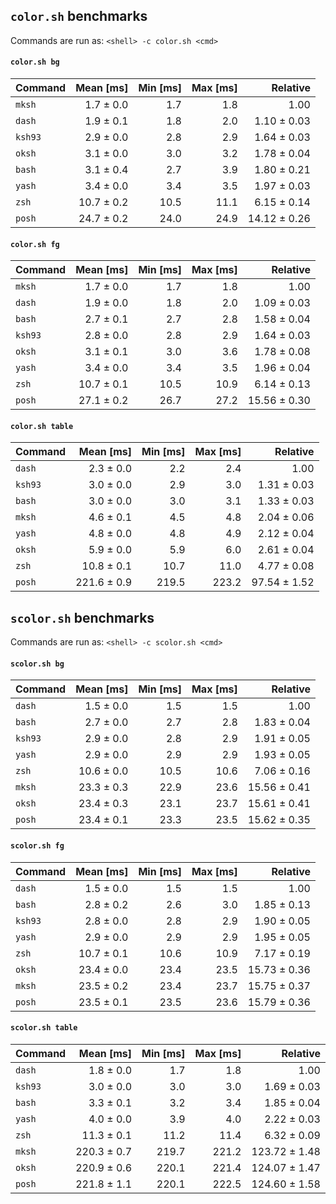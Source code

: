 ## `color.sh` benchmarks

Commands are run as: `<shell> -c color.sh <cmd>`

#### `color.sh bg`

| Command |  Mean [ms] | Min [ms] | Max [ms] |     Relative |
| :------ | ---------: | -------: | -------: | -----------: |
| `mksh`  |  1.7 ± 0.0 |      1.7 |      1.8 |         1.00 |
| `dash`  |  1.9 ± 0.1 |      1.8 |      2.0 |  1.10 ± 0.03 |
| `ksh93` |  2.9 ± 0.0 |      2.8 |      2.9 |  1.64 ± 0.03 |
| `oksh`  |  3.1 ± 0.0 |      3.0 |      3.2 |  1.78 ± 0.04 |
| `bash`  |  3.1 ± 0.4 |      2.7 |      3.9 |  1.80 ± 0.21 |
| `yash`  |  3.4 ± 0.0 |      3.4 |      3.5 |  1.97 ± 0.03 |
| `zsh`   | 10.7 ± 0.2 |     10.5 |     11.1 |  6.15 ± 0.14 |
| `posh`  | 24.7 ± 0.2 |     24.0 |     24.9 | 14.12 ± 0.26 |

#### `color.sh fg`

| Command |  Mean [ms] | Min [ms] | Max [ms] |     Relative |
| :------ | ---------: | -------: | -------: | -----------: |
| `mksh`  |  1.7 ± 0.0 |      1.7 |      1.8 |         1.00 |
| `dash`  |  1.9 ± 0.0 |      1.8 |      2.0 |  1.09 ± 0.03 |
| `bash`  |  2.7 ± 0.1 |      2.7 |      2.8 |  1.58 ± 0.04 |
| `ksh93` |  2.8 ± 0.0 |      2.8 |      2.9 |  1.64 ± 0.03 |
| `oksh`  |  3.1 ± 0.1 |      3.0 |      3.6 |  1.78 ± 0.08 |
| `yash`  |  3.4 ± 0.0 |      3.4 |      3.5 |  1.96 ± 0.04 |
| `zsh`   | 10.7 ± 0.1 |     10.5 |     10.9 |  6.14 ± 0.13 |
| `posh`  | 27.1 ± 0.2 |     26.7 |     27.2 | 15.56 ± 0.30 |

#### `color.sh table`

| Command |   Mean [ms] | Min [ms] | Max [ms] |     Relative |
| :------ | ----------: | -------: | -------: | -----------: |
| `dash`  |   2.3 ± 0.0 |      2.2 |      2.4 |         1.00 |
| `ksh93` |   3.0 ± 0.0 |      2.9 |      3.0 |  1.31 ± 0.03 |
| `bash`  |   3.0 ± 0.0 |      3.0 |      3.1 |  1.33 ± 0.03 |
| `mksh`  |   4.6 ± 0.1 |      4.5 |      4.8 |  2.04 ± 0.06 |
| `yash`  |   4.8 ± 0.0 |      4.8 |      4.9 |  2.12 ± 0.04 |
| `oksh`  |   5.9 ± 0.0 |      5.9 |      6.0 |  2.61 ± 0.04 |
| `zsh`   |  10.8 ± 0.1 |     10.7 |     11.0 |  4.77 ± 0.08 |
| `posh`  | 221.6 ± 0.9 |    219.5 |    223.2 | 97.54 ± 1.52 |
## `scolor.sh` benchmarks

Commands are run as: `<shell> -c scolor.sh <cmd>`

#### `scolor.sh bg`

| Command |  Mean [ms] | Min [ms] | Max [ms] |     Relative |
| :------ | ---------: | -------: | -------: | -----------: |
| `dash`  |  1.5 ± 0.0 |      1.5 |      1.5 |         1.00 |
| `bash`  |  2.7 ± 0.0 |      2.7 |      2.8 |  1.83 ± 0.04 |
| `ksh93` |  2.9 ± 0.0 |      2.8 |      2.9 |  1.91 ± 0.05 |
| `yash`  |  2.9 ± 0.0 |      2.9 |      2.9 |  1.93 ± 0.05 |
| `zsh`   | 10.6 ± 0.0 |     10.5 |     10.6 |  7.06 ± 0.16 |
| `mksh`  | 23.3 ± 0.3 |     22.9 |     23.6 | 15.56 ± 0.41 |
| `oksh`  | 23.4 ± 0.3 |     23.1 |     23.7 | 15.61 ± 0.41 |
| `posh`  | 23.4 ± 0.1 |     23.3 |     23.5 | 15.62 ± 0.35 |

#### `scolor.sh fg`

| Command |  Mean [ms] | Min [ms] | Max [ms] |     Relative |
| :------ | ---------: | -------: | -------: | -----------: |
| `dash`  |  1.5 ± 0.0 |      1.5 |      1.5 |         1.00 |
| `bash`  |  2.8 ± 0.2 |      2.6 |      3.0 |  1.85 ± 0.13 |
| `ksh93` |  2.8 ± 0.0 |      2.8 |      2.9 |  1.90 ± 0.05 |
| `yash`  |  2.9 ± 0.0 |      2.9 |      2.9 |  1.95 ± 0.05 |
| `zsh`   | 10.7 ± 0.1 |     10.6 |     10.9 |  7.17 ± 0.19 |
| `oksh`  | 23.4 ± 0.0 |     23.4 |     23.5 | 15.73 ± 0.36 |
| `mksh`  | 23.5 ± 0.2 |     23.4 |     23.7 | 15.75 ± 0.37 |
| `posh`  | 23.5 ± 0.1 |     23.5 |     23.6 | 15.79 ± 0.36 |

#### `scolor.sh table`

| Command |   Mean [ms] | Min [ms] | Max [ms] |      Relative |
| :------ | ----------: | -------: | -------: | ------------: |
| `dash`  |   1.8 ± 0.0 |      1.7 |      1.8 |          1.00 |
| `ksh93` |   3.0 ± 0.0 |      3.0 |      3.0 |   1.69 ± 0.03 |
| `bash`  |   3.3 ± 0.1 |      3.2 |      3.4 |   1.85 ± 0.04 |
| `yash`  |   4.0 ± 0.0 |      3.9 |      4.0 |   2.22 ± 0.03 |
| `zsh`   |  11.3 ± 0.1 |     11.2 |     11.4 |   6.32 ± 0.09 |
| `mksh`  | 220.3 ± 0.7 |    219.7 |    221.2 | 123.72 ± 1.48 |
| `oksh`  | 220.9 ± 0.6 |    220.1 |    221.4 | 124.07 ± 1.47 |
| `posh`  | 221.8 ± 1.1 |    220.1 |    222.5 | 124.60 ± 1.58 |
